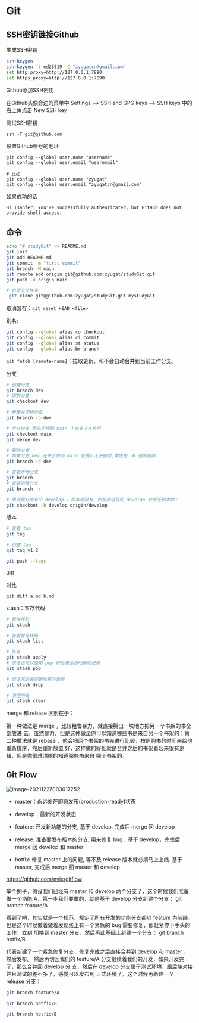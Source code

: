 # Git

## SSH密钥链接Github

生成SSH密钥

```sh
ssh-keygen
ssh-keygen -t ed25519 -C "zyugatcn@gmail.com"
set http_proxy=http://127.0.0.1:7890
set https_proxy=http://127.0.0.1:7890
```

Github添加SSH密钥

在Github头像旁边的菜单中 Settings --> SSH and GPG keys --> SSH keys 中的右上角点击 New SSH key



测试SSH密钥

```shell
ssh -T git@github.com
```

设置Github账号的地址

```shell
git config --global user.name "username"
git config --global user.email "useremail"

# 比如
git config --global user.name "zyugat"
git config --global user.email "zyugatcn@gmail.com"
```

如果成功的话

```shell
Hi Tsanfer! You've successfully authenticated, but GitHub does not provide shell access.
```



## 命令

```sh
echo "# studyGit" >> README.md
git init
git add README.md
git commit -m "first commit"
git branch -M main
git remote add origin git@github.com:zyugat/studyGit.git
git push -u origin main

# 自定义文件夹
 git clone git@github.com:zyugat/studyGit.git mystudyGit
```



取消暂存：`git reset HEAD <file>`



别名:

```sh
git config --global alias.co checkout
git config --global alias.ci commit
git config --global alias.st status
git config --global alias.br branch
```



`git fetch [remote-name]`：拉取更新，和不会自动合并到当前工作分支。





分支

```sh
# 创建分支
git branch dev
# 切换分支
git checkout dev

# 新建并切换分支
git branch -b dev

# 合并分支,需先切换到 main 主分支上在执行
git checkout main
git merge dev

# 删除分支
# 如果分支 dev 还未合并到 main 会提示无法删除,需使用 -D 强制删除
git branch -d dev

# 查看本地分支
git branch
# 查看远程分支
git branch -r

# 果远程分支有个 develop ，而本地没有，你想把远程的 develop 分支迁到本地：
git checkout -b develop origin/develop
```



版本

```sh
# 查看 tag
git tag

# 创建 tag
git tag v1.2

git push --tags
```



diff

对比

`git diff a.md b.md`



stash：暂存代码

```sh
# 暂存代码
git stash

# 查看暂存代码
git stash list

# 恢复
git stash apply
# 恢复也可以使用 pop 好处是会自动删除记录
git stash pop

# 恢复完后最好删除那次记录
git stash drop

# 清空所有
git stash clear
```





merge 和 rebase 区别在于：

第一种做法是 merge ，比较粗鲁暴力，就直接腾出一块地方把另一个书架的书全部放进 去，虽然暴力，但是这种做法你可以知道哪些书是来自另一个书架的；第二种做法就是 rebase ，他会把两个书架的书先进行比较，按照购书的时间来给他重新排序，然后重新放置 好，这样做的好处就是合并之后的书架看起来很有逻辑，但是你很难清晰的知道哪些书来自 哪个书架的。



## Git Flow

![image-20211227003017252](http://img.zyugat.cn/zyuimg/2021-12-26_3104c7cea71f3.png)



- master：永远处在即将发布(production-ready)状态 

- develop：最新的开发状态



- feature: 开发新功能的分支, 基于 develop, 完成后 merge 回 develop 

- release: 准备要发布版本的分支, 用来修复 bug，基于 develop，完成后 merge 回 develop 和 master 

- hotfix: 修复 master 上的问题, 等不及 release 版本就必须马上上线. 基于 master, 完成后 merge 回 master 和 develop



https://github.com/nvie/gitflow



举个例子，假设我们已经有 master 和 develop 两个分支了，这个时候我们准备做一个功能 A，第一步我们要做的，就是基于 develop 分支新建个分支： git branch feature/A 

看到了吧，其实就是一个规范，规定了所有开发的功能分支都以 feature 为前缀。 但是这个时候做着做着发现线上有一个紧急的 bug 需要修复，那赶紧停下手头的工作，立刻 切换到 master 分支，然后再此基础上新建一个分支： git branch hotfix/B 

代表新建了一个紧急修复分支，修复完成之后直接合并到 develop 和 master ，然后发布。 然后再切回我们的 feature/A 分支继续着我们的开发，如果开发完了，那么合并回 develop 分 支，然后在 develop 分支属于测试环境，跟后端对接并且测试的差不多了，感觉可以发布到 正式环境了，这个时候再新建一个 release 分支：

```sh
git branch feature/A

git branch hotfix/B

git branch hotfix/B
```

